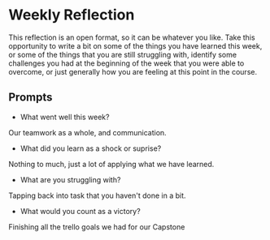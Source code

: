 # Weekly Reflection
This reflection is an open format, so it can be whatever you like. Take this opportunity to write a bit on some of the things you have learned this week, or some of the things that you are still struggling with, identify some challenges you had at the beginning of the week that you were able to overcome, or just generally how you are feeling at this point in the course.

## Prompts
- What went well this week?

Our teamwork as a whole, and communication.

- What did you learn as a shock or suprise?

Nothing to much, just a lot of applying what we have learned.

- What are you struggling with?

Tapping back into task that you haven't done in a bit.

- What would you count as a victory?

Finishing all the trello goals we had for our Capstone